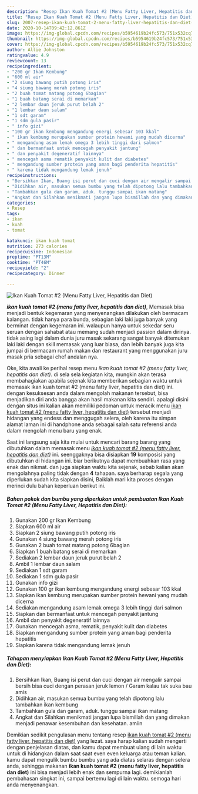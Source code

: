 ```yaml
---
description: "Resep Ikan Kuah Tomat #2 (Menu Fatty Liver, Hepatitis dan Diet) Lezat"
title: "Resep Ikan Kuah Tomat #2 (Menu Fatty Liver, Hepatitis dan Diet) Lezat"
slug: 2007-resep-ikan-kuah-tomat-2-menu-fatty-liver-hepatitis-dan-diet-lezat
date: 2020-10-14T09:42:12.861Z
image: https://img-global.cpcdn.com/recipes/b5954619b24fc573/751x532cq70/ikan-kuah-tomat-2-menu-fatty-liver-hepatitis-dan-diet-foto-resep-utama.jpg
thumbnail: https://img-global.cpcdn.com/recipes/b5954619b24fc573/751x532cq70/ikan-kuah-tomat-2-menu-fatty-liver-hepatitis-dan-diet-foto-resep-utama.jpg
cover: https://img-global.cpcdn.com/recipes/b5954619b24fc573/751x532cq70/ikan-kuah-tomat-2-menu-fatty-liver-hepatitis-dan-diet-foto-resep-utama.jpg
author: Allie Johnston
ratingvalue: 4.9
reviewcount: 13
recipeingredient:
- "200 gr Ikan Kembung"
- "600 ml air"
- "2 siung bawang putih potong iris"
- "4 siung bawang merah potong iris"
- "2 buah tomat matang potong 6bagian"
- "1 buah batang serai di memarkan"
- "2 lembar daun jeruk purut belah 2"
- "1 lembar daun salam"
- "1 sdt garam"
- "1 sdm gula pasir"
- " info gizi"
- "100 gr ikan kembung mengandung energi sebesar 103 kkal"
- " ikan kembung merupakan sumber protein hewani yang mudah dicerna"
- " mengandung asam lemak omega 3 lebih tinggi dari salmon"
- " dan bermanfaat untuk mencegah penyakit jantung"
- " dan penyakit degeneratif lainnya"
- " mencegah asma rematik penyakit kulit dan diabetes"
- " mengandung sumber protein yang aman bagi penderita hepatitis"
- " karena tidak mengandung lemak jenuh"
recipeinstructions:
- "Bersihkan Ikan, Buang isi perut dan cuci dengan air mengalir sampai bersih bisa cuci dengan perasan jeruk lemon / Garam kalau tak suka bau amis"
- "Didihkan air, masukan semua bumbu yang telah dipotong lalu tambahkan ikan kembung"
- "Tambahkan gula dan garam, aduk. tunggu sampai ikan matang"
- "Angkat dan Silahkan menikmati jangan lupa bismillah dan yang dimakan menjadi penawar kesembuhan dan kesehatan. amiin"
categories:
- Resep
tags:
- ikan
- kuah
- tomat

katakunci: ikan kuah tomat 
nutrition: 273 calories
recipecuisine: Indonesian
preptime: "PT13M"
cooktime: "PT46M"
recipeyield: "2"
recipecategory: Dinner

---
```



![Ikan Kuah Tomat #2 (Menu Fatty Liver, Hepatitis dan Diet)](https://img-global.cpcdn.com/recipes/b5954619b24fc573/751x532cq70/ikan-kuah-tomat-2-menu-fatty-liver-hepatitis-dan-diet-foto-resep-utama.jpg)

<b><i>ikan kuah tomat #2 (menu fatty liver, hepatitis dan diet)</i></b>, Memasak bisa menjadi bentuk kegemaran yang menyenangkan dilakukan oleh bermacam kalangan. tidak hanya para bunda, sebagian laki laki juga banyak yang berminat dengan kegemaran ini. walaupun hanya untuk sekedar seru seruan dengan sahabat atau memang sudah menjadi passion dalam dirinya. tidak asing lagi dalam dunia juru masak sekarang sangat banyak ditemukan laki laki dengan skill memasak yang luar biasa, dan lebih banyak juga kita jumpai di bermacam rumah makan dan restaurant yang menggunakan juru masak pria sebagai chef andalan nya.



Oke, kita awali ke perihal resep menu <i>ikan kuah tomat #2 (menu fatty liver, hepatitis dan diet)</i>. di sela sela kegiatan kita, mungkin akan terasa membahagiakan apabila sejenak kita memberikan sebagian waktu untuk memasak ikan kuah tomat #2 (menu fatty liver, hepatitis dan diet) ini. dengan kesuksesan anda dalam mengolah makanan tersebut, bisa menjadikan diri anda bangga akan hasil makanan kita sendiri. apalagi disini dengan situs ini kalian akan memiliki pedoman untuk meracik menu <u>ikan kuah tomat #2 (menu fatty liver, hepatitis dan diet)</u> tersebut menjadi hidangan yang endess dan menggugah selera, oleh karena itu simpan alamat laman ini di handphone anda sebagai salah satu referensi anda dalam mengolah menu baru yang enak.


Saat ini langsung saja kita mulai untuk mencari barang barang yang dibutuhkan dalam memasak menu <u><i>ikan kuah tomat #2 (menu fatty liver, hepatitis dan diet)</i></u> ini. seenggaknya bisa disiapkan <b>19</b> komposisi yang dibutuhkan di hidangan ini. biar berikutnya dapat membuahkan rasa yang enak dan nikmat. dan juga siapkan waktu kita sejenak, sebab kalian akan mengolahnya paling tidak dengan <b>4</b> tahapan. saya berharap segala yang diperlukan sudah kita siapkan disini, Baiklah mari kita proses dengan merinci dulu bahan keperluan berikut ini.

<!--inarticleads1-->

##### Bahan pokok dan bumbu yang diperlukan untuk pembuatan Ikan Kuah Tomat #2 (Menu Fatty Liver, Hepatitis dan Diet):

1. Gunakan 200 gr Ikan Kembung
1. Siapkan 600 ml air
1. Siapkan 2 siung bawang putih potong iris
1. Gunakan 4 siung bawang merah potong iris
1. Gunakan 2 buah tomat matang potong 6bagian
1. Siapkan 1 buah batang serai di memarkan
1. Sediakan 2 lembar daun jeruk purut belah 2
1. Ambil 1 lembar daun salam
1. Sediakan 1 sdt garam
1. Sediakan 1 sdm gula pasir
1. Gunakan  info gizi
1. Gunakan 100 gr ikan kembung mengandung energi sebesar 103 kkal
1. Siapkan  ikan kembung merupakan sumber protein hewani yang mudah dicerna
1. Sediakan  mengandung asam lemak omega 3 lebih tinggi dari salmon
1. Siapkan  dan bermanfaat untuk mencegah penyakit jantung
1. Ambil  dan penyakit degeneratif lainnya
1. Gunakan  mencegah asma, rematik, penyakit kulit dan diabetes
1. Siapkan  mengandung sumber protein yang aman bagi penderita hepatitis
1. Siapkan  karena tidak mengandung lemak jenuh




<!--inarticleads2-->

##### Tahapan menyiapkan Ikan Kuah Tomat #2 (Menu Fatty Liver, Hepatitis dan Diet):

1. Bersihkan Ikan, Buang isi perut dan cuci dengan air mengalir sampai bersih bisa cuci dengan perasan jeruk lemon / Garam kalau tak suka bau amis
1. Didihkan air, masukan semua bumbu yang telah dipotong lalu tambahkan ikan kembung
1. Tambahkan gula dan garam, aduk. tunggu sampai ikan matang
1. Angkat dan Silahkan menikmati jangan lupa bismillah dan yang dimakan menjadi penawar kesembuhan dan kesehatan. amiin




Demikian sedikit pengulasan menu tentang resep <u>ikan kuah tomat #2 (menu fatty liver, hepatitis dan diet)</u> yang lezat. saya harap kalian sudah mengerti dengan penjelasan diatas, dan kamu dapat membuat ulang di lain waktu untuk di hidangkan dalam saat saat even even keluarga atau teman kalian. kamu dapat mengulik bumbu bumbu yang ada diatas selaras dengan selera anda, sehingga makanan <b>ikan kuah tomat #2 (menu fatty liver, hepatitis dan diet)</b> ini bisa menjadi lebih enak dan sempurna lagi. demikianlah pembahasan singkat ini, sampai bertemu lagi di lain waktu. semoga hari anda menyenangkan.
